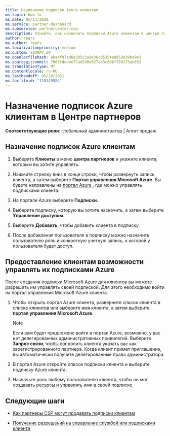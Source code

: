 ```yaml
---
title: Назначение подписок Azure клиентам
ms.topic: how-to
ms.date: 05/13/2020
ms.service: partner-dashboard
ms.subservice: partnercenter-csp
description: Узнайте, как назначать подписки Azure клиентам в центре партнеров и как разрешить клиентам управлять собственными подписками.
author: rbars
ms.author: rbars
ms.localizationpriority: medium
ms.custom: SEOMAY.20
ms.openlocfilehash: aba4f97ad6a385c2a9e36c95354a9d53e38ba9e3
ms.sourcegitcommit: 7063fdddee77ad2d8e627ab3c806f76d173ab652
ms.translationtype: MT
ms.contentlocale: ru-RU
ms.lasthandoff: 05/19/2021
ms.locfileid: "110149984"
---
```

# <a name="assigning-azure-subscriptions-to-customers-in-partner-center"></a>Назначение подписок Azure клиентам в Центре партнеров

**Соответствующие роли**: глобальный администратор | Агент продаж

## <a name="assign-azure-subscriptions-to-your-customers"></a>Назначение подписок Azure клиентам

1. Выберите **Клиенты** в меню **центра партнеров** и укажите клиента, которым вы хотите управлять.

2. Нажмите стрелку вниз в конце строки, чтобы развернуть запись клиента, а затем выберите **Портал управления Microsoft Azure**. Вы будете направлены на [портал Azure](https://portal.azure.com/) , где можно управлять подписками клиента.

3. На портале Azure выберите **Подписки**.

4. Выберите подписку, которую вы хотите назначить, а затем выберите **Управление доступом**.

5. Выберите **Добавить**, чтобы добавить клиента в подписку. 

6. После добавления пользователя в подписку можно назначить пользователю роль и конкретную учетную запись, к которой у пользователя будет доступ.

## <a name="enable-customers-to-manage-their-azure-subscriptions"></a>Предоставление клиентам возможности управлять их подписками Azure

После создания подписки Microsoft Azure для клиентов вы можете разрешить им управлять своей подпиской. Для этого необходимо войти на портал управления Microsoft Azure клиента. 

1. Чтобы открыть портал Azure клиента, разверните список клиента в списке клиентов или выберите имя клиента, а затем выберите **портал управления Microsoft Azure**.

   > [!NOTE]  
   > Если вам будет предложено войти в портал Azure, возможно, у вас нет делегированных административных привилегий. Выберите **Запрос связи**, чтобы попросить клиента указать вас как зарегистрированного партнера. Когда клиент примет приглашение, вы автоматически получите делегированные права администратора.

2. В портал Azure откройте список подписки клиента и выберите подписку Azure клиента.

3. Назначьте роль любому пользователю клиента, чтобы он мог создавать ресурсы и управлять ими в своей подписке.

## <a name="next-steps"></a>Следующие шаги

- [Как партнеры CSP могут продавать подписки клиентам](customer-subscriptions.md)

- [Получение разрешений на управление службой или подписками клиента](customers-revoke-admin-privileges.md)
